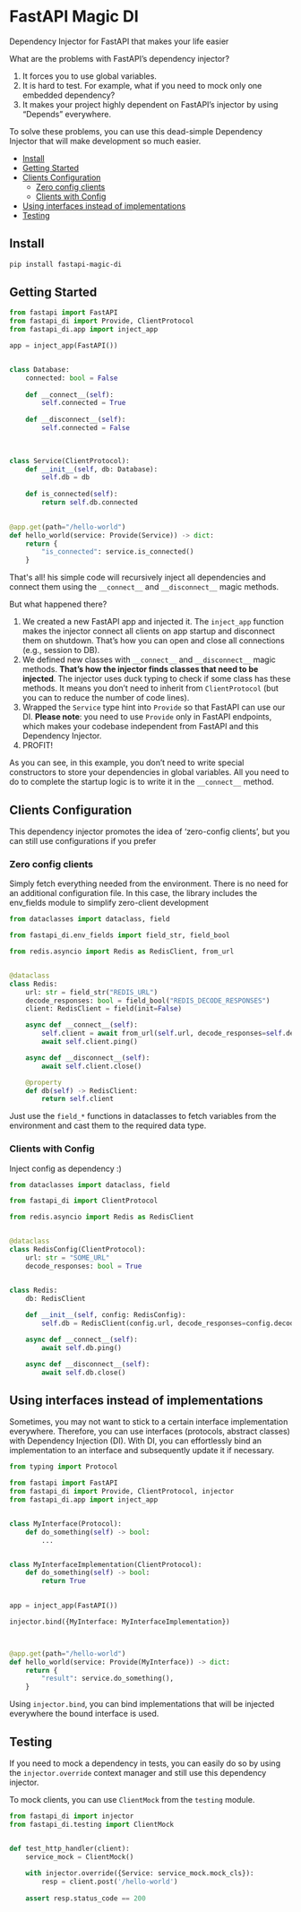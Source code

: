 # FastAPI Magic DI
Dependency Injector for FastAPI that makes your life easier


What are the problems with FastAPI’s dependency injector? 
1) It forces you to use global variables. 
2) It is hard to test. For example, what if you need to mock only one embedded dependency?  
3) It makes your project highly dependent on FastAPI’s injector by using “Depends” everywhere.

To solve these problems, you can use this dead-simple Dependency Injector that will make development so much easier.

* [Install](#install)
* [Getting Started](#getting-started)
* [Clients Configuration](#clients-configuration)
  * [Zero config clients](#zero-config-clients)
  * [Clients with Config](#clients-with-config)
* [Using interfaces instead of implementations](#using-interfaces-instead-of-implementations)
* [Testing](#testing)


## Install
```bash
pip install fastapi-magic-di
```

## Getting Started

```python
from fastapi import FastAPI
from fastapi_di import Provide, ClientProtocol
from fastapi_di.app import inject_app

app = inject_app(FastAPI())


class Database:
    connected: bool = False
    
    def __connect__(self):
        self.connected = True
    
    def __disconnect__(self):
        self.connected = False
        
        

class Service(ClientProtocol):
    def __init__(self, db: Database):
        self.db = db
        
    def is_connected(self):
        return self.db.connected
    

@app.get(path="/hello-world")
def hello_world(service: Provide(Service)) -> dict:
    return {
        "is_connected": service.is_connected()
    }

```

That's all!
his simple code will recursively inject all dependencies and connect them using the `__connect__` and `__disconnect__` magic methods.

But what happened there?
1) We created a new FastAPI app and injected it. The `inject_app` function makes the injector connect all clients on app startup and disconnect them on shutdown. That’s how you can open and close all connections (e.g., session to DB).
2) We defined new classes with `__connect__` and `__disconnect__` magic methods. __That’s how the injector finds classes that need to be injected__. The injector uses duck typing to check if some class has these methods. It means you don’t need to inherit from `ClientProtocol` (but you can to reduce the number of code lines).
3) Wrapped the `Service` type hint into `Provide` so that FastAPI can use our DI. __Please note__: you need to use `Provide` only in FastAPI endpoints, which makes your codebase independent from FastAPI and this Dependency Injector.
4) PROFIT!

As you can see, in this example, you don’t need to write special constructors to store your dependencies in global variables. All you need to do to complete the startup logic is to write it in the `__connect__` method.


## Clients Configuration
This dependency injector promotes the idea of ‘zero-config clients’, but you can still use configurations if you prefer

### Zero config clients
Simply fetch everything needed from the environment. There is no need for an additional configuration file. In this case, the library includes the env_fields module to simplify zero-client development

```python
from dataclasses import dataclass, field

from fastapi_di.env_fields import field_str, field_bool

from redis.asyncio import Redis as RedisClient, from_url


@dataclass
class Redis:
    url: str = field_str("REDIS_URL")
    decode_responses: bool = field_bool("REDIS_DECODE_RESPONSES")
    client: RedisClient = field(init=False)

    async def __connect__(self):
        self.client = await from_url(self.url, decode_responses=self.decode_responses)
        await self.client.ping()

    async def __disconnect__(self):
        await self.client.close()

    @property
    def db(self) -> RedisClient:
        return self.client
```

Just use the `field_*` functions in dataclasses to fetch variables from the environment and cast them to the required data type.


### Clients with Config
Inject config as dependency :)

```python
from dataclasses import dataclass, field

from fastapi_di import ClientProtocol

from redis.asyncio import Redis as RedisClient


@dataclass
class RedisConfig(ClientProtocol):
    url: str = "SOME_URL"
    decode_responses: bool = True


class Redis:
    db: RedisClient
    
    def __init__(self, config: RedisConfig):
        self.db = RedisClient(config.url, decode_responses=config.decode_responses)

    async def __connect__(self):
        await self.db.ping()

    async def __disconnect__(self):
        await self.db.close()
```


## Using interfaces instead of implementations
Sometimes, you may not want to stick to a certain interface implementation everywhere. Therefore, you can use interfaces (protocols, abstract classes) with Dependency Injection (DI). With DI, you can effortlessly bind an implementation to an interface and subsequently update it if necessary.

```python
from typing import Protocol

from fastapi import FastAPI
from fastapi_di import Provide, ClientProtocol, injector
from fastapi_di.app import inject_app


class MyInterface(Protocol):
    def do_something(self) -> bool:
        ...


class MyInterfaceImplementation(ClientProtocol):
    def do_something(self) -> bool:
        return True
    

app = inject_app(FastAPI())

injector.bind({MyInterface: MyInterfaceImplementation})



@app.get(path="/hello-world")
def hello_world(service: Provide(MyInterface)) -> dict:
    return {
        "result": service.do_something(),
    }
```

Using `injector.bind`, you can bind implementations that will be injected everywhere the bound interface is used. 


## Testing
If you need to mock a dependency in tests, you can easily do so by using the `injector.override` context manager and still use this dependency injector.

To mock clients, you can use `ClientMock` from the `testing` module.

```python
from fastapi_di import injector
from fastapi_di.testing import ClientMock


def test_http_handler(client):
    service_mock = ClientMock()
    
    with injector.override({Service: service_mock.mock_cls}):
        resp = client.post('/hello-world')
        
    assert resp.status_code == 200
```
